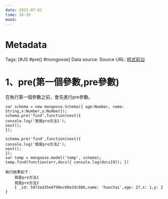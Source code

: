 ```yaml
---
date: 2022-07-01
time: 16:35
mood:
---
```

# Metadata
Tags: [#JS #pre() #mongoose]
Data source: 
Source URL: [程式前沿](https://codertw.com/資料庫/9681/#outline__9_1)



# 1、pre(第一個參數,pre參數)
在執行第一個參數之前，會先進行pre參數。
```JS
var schema = new mongoose.Schema({ age:Number, name: String,x:Number,y:Number}); 
schema.pre('find',function(next){
console.log('我是pre方法1');
next(); 
});

schema.pre('find',function(next){ 
console.log('我是pre方法2'); 
next();
});
var temp = mongoose.model('temp', schema); temp.find(function(err,docs){ console.log(docs[0]); }) 

執行結果如下：
	我是pre方法1 
	我是pre方法2 
	{ _id: 5972ed35e6f98ec60e3dc886,name: 'huochai',age: 27,x: 1,y: 2 } 